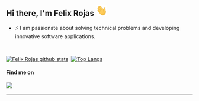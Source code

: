 <!--
**Phelyxx/Phelyxx** is a ✨ _special_ ✨ repository because its `README.md` (this file) appears on your GitHub profile.
-->

 <!--
**UjwalKandi/UjwalKandi** is a ✨ _special_ ✨ repository because its `README.md` (this file) appears on your GitHub profile.
-->


<h2 align="left">Hi there, I'm Felix Rojas <img src="https://raw.githubusercontent.com/ABSphreak/ABSphreak/master/gifs/Hi.gif" height="30" /> </h2>
 

- ⚡ I am passionate about solving technical problems and developing innovative software applications. 
 

<br />

[![Felix Rojas github stats](https://github-readme-stats.ujwalkandi.vercel.app/api?username=Phelyxx&count_private=true&show_icons=true&theme=blue-green&hide_rank=false&hide=stars&include_all_commits=true)](https://github.com/Phelyxx?tab=repositories)&nbsp;&nbsp;[![Top Langs](https://github-readme-stats.ujwalkandi.vercel.app/api/top-langs/?username=UjwalKandi&layout=compact&langs_count=6&theme=blue-green)](https://github.com/Phelyxx)


#### Find me on  

 <p align='left'>
 <a href="https://github.com/Phelyxx" target="_blank"><img height="25" src="https://upload.wikimedia.org/wikipedia/commons/9/91/Octicons-mark-github.svg"></a>&nbsp;&nbsp;
 
 </p>



-----

